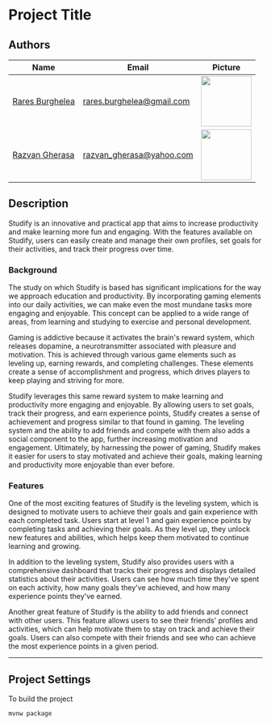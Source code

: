 # Project Title

## Authors

| Name                                               | Email                     | Picture                                                                          |
|----------------------------------------------------|---------------------------|----------------------------------------------------------------------------------|
| [Rares Burghelea](https://github.com/just-rares)   | rares.burghelea@gmail.com | <img src="https://avatars.githubusercontent.com/u/113239883?v=4" height="100px"> |
| [Razvan Gherasa](https://github.com/razvangherasa) | razvan_gherasa@yahoo.com  | <img src="https://avatars.githubusercontent.com/u/104271984?v=4" height="100px"> |

## Description

Studify is an innovative and practical app that aims to increase productivity and make learning more fun and engaging. With the features available on Studify, users can easily create and manage their own profiles, set goals for their activities, and track their progress over time.

### **Background**
The study on which Studify is based has significant implications for the way we approach education and productivity. By incorporating gaming elements into our daily activities, we can make even the most mundane tasks more engaging and enjoyable. This concept can be applied to a wide range of areas, from learning and studying to exercise and personal development.

Gaming is addictive because it activates the brain's reward system, which releases dopamine, a neurotransmitter associated with pleasure and motivation. This is achieved through various game elements such as leveling up, earning rewards, and completing challenges. These elements create a sense of accomplishment and progress, which drives players to keep playing and striving for more.

Studify leverages this same reward system to make learning and productivity more engaging and enjoyable. By allowing users to set goals, track their progress, and earn experience points, Studify creates a sense of achievement and progress similar to that found in gaming. The leveling system and the ability to add friends and compete with them also adds a social component to the app, further increasing motivation and engagement. Ultimately, by harnessing the power of gaming, Studify makes it easier for users to stay motivated and achieve their goals, making learning and productivity more enjoyable than ever before.

### **Features**
One of the most exciting features of Studify is the leveling system, which is designed to motivate users to achieve their goals and gain experience with each completed task. Users start at level 1 and gain experience points by completing tasks and achieving their goals. As they level up, they unlock new features and abilities, which helps keep them motivated to continue learning and growing.

In addition to the leveling system, Studify also provides users with a comprehensive dashboard that tracks their progress and displays detailed statistics about their activities. Users can see how much time they've spent on each activity, how many goals they've achieved, and how many experience points they've earned.

Another great feature of Studify is the ability to add friends and connect with other users. This feature allows users to see their friends' profiles and activities, which can help motivate them to stay on track and achieve their goals. Users can also compete with their friends and see who can achieve the most experience points in a given period.

<hr>

## Project Settings
To build the project
```shell
mvnw package
```

